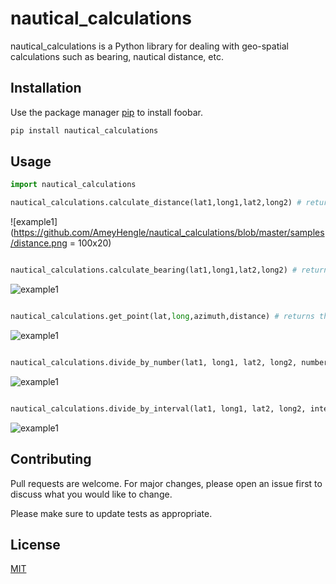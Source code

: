 # nautical_calculations

nautical_calculations is a Python library for dealing with geo-spatial calculations such as bearing, nautical distance, etc.

## Installation

Use the package manager [pip](https://pip.pypa.io/en/stable/) to install foobar.

```bash
pip install nautical_calculations
```

## Usage
```python
import nautical_calculations
```
```python
nautical_calculations.calculate_distance(lat1,long1,lat2,long2) # returns the nautical distance (in km) between two coordinates (lat1,long1) and (lat2,long2)

```
![example1](https://github.com/AmeyHengle/nautical_calculations/blob/master/samples/distance.png = 100x20)


```python

nautical_calculations.calculate_bearing(lat1,long1,lat2,long2) # returns the bearing between two coordinates (lat1,long1) and (lat2,long2)

```
![example1]()

```python

nautical_calculations.get_point(lat,long,azimuth,distance) # returns the coordinate (lat1,long1) at a particular distance and angle (azimuth) from the given point (lat,long)
```
![example1]()

```python

nautical_calculations.divide_by_number(lat1, long1, lat2, long2, number) # returns a list containing all points in between the two specified coordinate pairs (lat-long) given the number value
```
![example1]()


```python

nautical_calculations.divide_by_interval(lat1, long1, lat2, long2, interval) # returns a list containing all points in between the two specified coordinate pairs (lat-long) given the interval value

```
![example1]()

## Contributing
Pull requests are welcome. For major changes, please open an issue first to discuss what you would like to change.

Please make sure to update tests as appropriate.

## License
[MIT](https://choosealicense.com/licenses/mit/)
